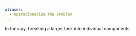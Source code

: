 ```yaml
---
aliases:
  - Operationalize the problem
---
```

In therapy, breaking a larger task into individual components.